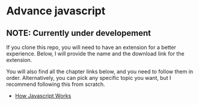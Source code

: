 # Advance javascript

## NOTE: Currently under developement

If you clone this repo, you will need to have an extension for a better experience. Below, I will provide the name and the download link for the extension.

You will also find all the chapter links below, and you need to follow them in order. Alternatively, you can pick any specific topic you want, but I recommend following this from scratch.

- [How Javascript Works](https://github.com/waleedtariq109/advance-javascript/tree/main/How%20Javascript%20Works)
